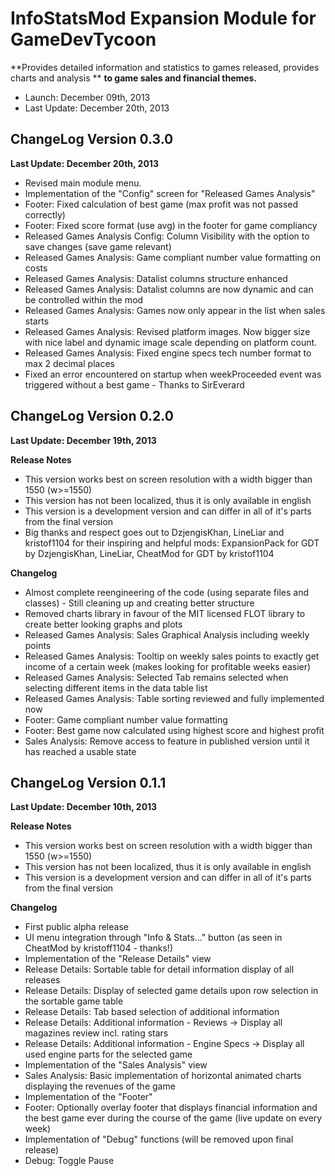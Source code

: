 InfoStatsMod Expansion Module for GameDevTycoon
==============
**Provides detailed information and statistics to games released, provides charts and analysis **
**to game sales and financial themes.**

- Launch: 			December 09th, 2013
- Last Update:  December 20th, 2013

ChangeLog Version 0.3.0
--------------
**Last Update:  December 20th, 2013**

- Revised main module menu. 
- Implementation of the "Config" screen for "Released Games Analysis"
- Footer: Fixed calculation of best game (max profit was not passed correctly)
- Footer: Fixed score format (use avg) in the footer for game compliancy
- Released Games Analysis Config: Column Visibility with the option to save changes (save game relevant)
- Released Games Analysis: Game compliant number value formatting on costs
- Released Games Analysis: Datalist columns structure enhanced
- Released Games Analysis: Datalist columns are now dynamic and can be controlled within the mod
- Released Games Analysis: Games now only appear in the list when sales starts
- Released Games Analysis: Revised platform images. Now bigger size with nice label and dynamic image scale depending on platform count.
- Released Games Analysis: Fixed engine specs tech number format to max 2 decimal places
- Fixed an error encountered on startup when weekProceeded event was triggered without a best game - Thanks to SirEverard

ChangeLog Version 0.2.0
--------------

**Last Update:	December 19th, 2013**

**Release Notes**
- This version works best on screen resolution with a width bigger than 1550 (w>=1550)
- This version has not been localized, thus it is only available in english
- This version is a development version and can differ in all of it's parts from the final version
- Big thanks and respect goes out to DzjengisKhan, LineLiar and kristof1104 for their inspiring and helpful mods: ExpansionPack for GDT by DzjengisKhan, LineLiar, CheatMod for GDT by kristof1104

**Changelog**
- Almost complete reengineering of the code (using separate files and classes) - Still cleaning up and creating better structure
- Removed charts library in favour of the MIT licensed FLOT library to create better looking graphs and plots
- Released Games Analysis: Sales Graphical Analysis including weekly points
- Released Games Analysis: Tooltip on weekly sales points to exactly get income of a certain week (makes looking for profitable weeks easier)
- Released Games Analysis: Selected Tab remains selected when selecting different items in the data table list
- Released Games Analysis: Table sorting reviewed and fully implemented now
- Footer: Game compliant number value formatting
- Footer: Best game now calculated using highest score and highest profit
- Sales Analysis: Remove access to feature in published version until it has reached a usable state

ChangeLog Version 0.1.1
--------------

**Last Update:	December 10th, 2013**

**Release Notes**
- This version works best on screen resolution with a width bigger than 1550 (w>=1550)
- This version has not been localized, thus it is only available in english
- This version is a development version and can differ in all of it's parts from the final version

**Changelog**
- First public alpha release
- UI menu integration through "Info & Stats..." button (as seen in CheatMod by kristoff1104 - thanks!)
- Implementation of the "Release Details" view
- Release Details: Sortable table for detail information display of all releases
- Release Details: Display of selected game details upon row selection in the sortable game table
- Release Details: Tab based selection of additional information
- Release Details: Additional information - Reviews -> Display all magazines review incl. rating stars
- Release Details: Additional information - Engine Specs -> Display all used engine parts for the selected game
- Implementation of the "Sales Analysis" view
- Sales Analysis: Basic implementation of horizontal animated charts displaying the revenues of the game
- Implementation of the "Footer"
- Footer: Optionally overlay footer that displays financial information and the best game ever during the course of the game (live update on every week)
- Implementation of "Debug" functions (will be removed upon final release)
- Debug: Toggle Pause 